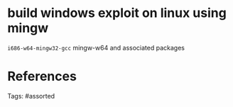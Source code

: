 # build windows exploit on linux using mingw
`i686-w64-mingw32-gcc`
mingw-w64 and associated packages

# References

Tags:
    #assorted
